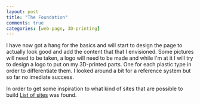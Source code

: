 ```yaml
---
layout: post
title: "The Foundation"
comments: true
categories: [web-page, 3D-printing]
---
```


I have now got a hang for the basics and will start to design the page to actually look good
and add the content that that I envisioned. Some pictures will need to be taken, a logo will
need to be made and while I'm at it I will try to design a logo to put on my 3D-printed parts.
One for each plastic type in order to differentiate them. I looked around a bit for a reference
system but so far no imediate success.

In order to get some inspiration to what kind of sites that are possible to build 
<a href="https://github.com/jekyll/jekyll/wiki/sites">List of sites</a>
was found.
